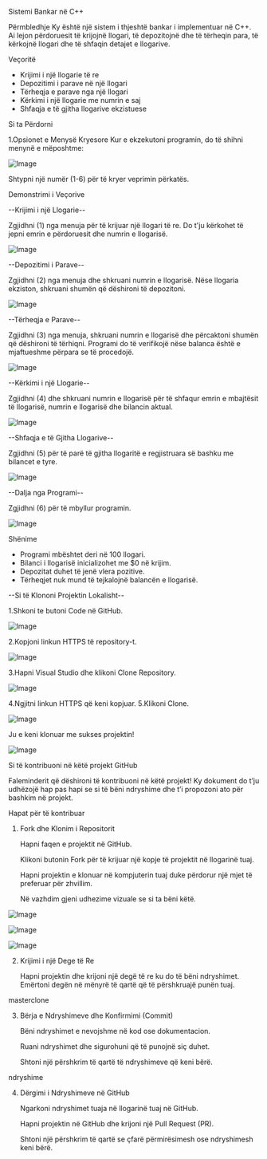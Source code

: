 Sistemi Bankar në C++

Përmbledhje
Ky është një sistem i thjeshtë bankar i implementuar në C++. Ai lejon përdoruesit të krijojnë llogari, të depozitojnë dhe të tërheqin para, të kërkojnë llogari dhe të shfaqin detajet e llogarive.

Veçoritë
- Krijimi i një llogarie të re
- Depozitimi i parave në një llogari
- Tërheqja e parave nga një llogari
- Kërkimi i një llogarie me numrin e saj
- Shfaqja e të gjitha llogarive ekzistuese

Si ta Përdorni

1.Opsionet e Menysë Kryesore
Kur e ekzekutoni programin, do të shihni menynë e mëposhtme:

![Image](https://github.com/user-attachments/assets/2d4627d5-5c9f-4c35-8b78-34edada063d2)

Shtypni një numër (1-6) për të kryer veprimin përkatës.

Demonstrimi i Veçorive

--Krijimi i një Llogarie--

Zgjidhni (1) nga menuja për të krijuar një llogari të re. Do t'ju kërkohet të jepni emrin e përdoruesit dhe numrin e llogarisë.

![Image](https://github.com/user-attachments/assets/386aa8c3-de98-40be-8d6b-123a7fe35735)


--Depozitimi i Parave--

Zgjidhni (2) nga menuja dhe shkruani numrin e llogarisë. Nëse llogaria ekziston, shkruani shumën që dëshironi të depozitoni.

![Image](https://github.com/user-attachments/assets/09b58855-71bd-4750-8bf7-c551db626e8d)

--Tërheqja e Parave--

Zgjidhni (3) nga menuja, shkruani numrin e llogarisë dhe përcaktoni shumën që dëshironi të tërhiqni. Programi do të verifikojë nëse balanca është e mjaftueshme përpara se të procedojë.

![Image](https://github.com/user-attachments/assets/da9ef5ed-1399-4236-a028-a6dd68be62d7)

--Kërkimi i një Llogarie--

Zgjidhni (4) dhe shkruani numrin e llogarisë për të shfaqur emrin e mbajtësit të llogarisë, numrin e llogarisë dhe bilancin aktual.

![Image](https://github.com/user-attachments/assets/4a15b8b9-6366-4349-bbad-b41e559c6694)

--Shfaqja e të Gjitha Llogarive--

Zgjidhni (5) për të parë të gjitha llogaritë e regjistruara së bashku me bilancet e tyre.

![Image](https://github.com/user-attachments/assets/09d01582-9ce1-42ec-aa99-985ae9b8796f)

--Dalja nga Programi--

Zgjidhni (6) për të mbyllur programin.

![Image](https://github.com/user-attachments/assets/7ec25b43-9dae-4e5e-ad30-2366cddb1f49)

Shënime
- Programi mbështet deri në 100 llogari.
- Bilanci i llogarisë inicializohet me $0 në krijim.
- Depozitat duhet të jenë vlera pozitive.
- Tërheqjet nuk mund të tejkalojnë balancën e llogarisë.

--Si të Klononi Projektin Lokalisht--

1.Shkoni te butoni Code në GitHub.

![Image](https://github.com/user-attachments/assets/f3d0f3b3-52de-4b2f-a96e-6cffedd560c2)

2.Kopjoni linkun HTTPS të repository-t.

![Image](https://github.com/user-attachments/assets/7cd0ebde-dc61-4319-aec9-39272b07dc74)

3.Hapni Visual Studio dhe klikoni Clone Repository.

![Image](https://github.com/user-attachments/assets/6c26b233-51e7-496f-9c71-423292adc1f2)

4.Ngjitni linkun HTTPS që keni kopjuar.
5.Klikoni Clone.

![Image](https://github.com/user-attachments/assets/2e7763fb-6f76-4e58-a831-765c58481261)


Ju e keni klonuar me sukses projektin!

![Image](https://github.com/user-attachments/assets/fc510fa8-adcf-4e9e-9db2-3635a0d97770)


Si të kontribuoni në këtë projekt GitHub

Faleminderit që dëshironi të kontribuoni në këtë projekt! Ky dokument do t’ju udhëzojë hap pas hapi se si të bëni ndryshime dhe t’i propozoni ato për bashkim në projekt.

Hapat për të kontribuar

1. Fork dhe Klonim i Repositorit

   Hapni faqen e projektit në GitHub.

   Klikoni butonin Fork për të krijuar një kopje të projektit në llogarinë tuaj.

   Hapni projektin e klonuar në kompjuterin tuaj duke përdorur një mjet të preferuar për zhvillim.
   
   Në vazhdim gjeni udhezime vizuale se si ta bëni këtë.

![Image](https://github.com/user-attachments/assets/df7b08e5-5d1d-42ee-9c67-28beefdee267) 

![Image](https://github.com/user-attachments/assets/91f73188-995f-4857-8cf9-ee868385a3ef)  

![Image](https://github.com/user-attachments/assets/68d419fb-1e26-4aef-ab33-325602e433cd)

2. Krijimi i një Dege të Re

    Hapni projektin dhe krijoni një degë të re ku do të bëni ndryshimet.
    Emërtoni degën në mënyrë të qartë që të përshkruajë punën tuaj.

masterclone

3. Bërja e Ndryshimeve dhe Konfirmimi (Commit)

     Bëni ndryshimet e nevojshme në kod ose dokumentacion.

     Ruani ndryshimet dhe sigurohuni që të punojnë siç duhet.

     Shtoni një përshkrim të qartë të ndryshimeve që keni bërë.

ndryshime

4.   Dërgimi i Ndryshimeve në GitHub

       Ngarkoni ndryshimet tuaja në llogarinë tuaj në GitHub.

       Hapni projektin në GitHub dhe krijoni një Pull Request (PR).

       Shtoni një përshkrim të qartë se çfarë përmirësimesh ose ndryshimesh keni bërë.

     
   


